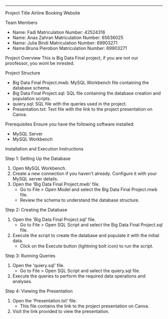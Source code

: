 
---

Project Title
Airline Booking Website

Team Members
- Name: Fadi
  Matriculation Number: 42524316
- Name: Anas Zahran
  Matriculation Number: 65636025
- Name: Julia Bindi
  Matriculation Number: 69903271
- Name:Bruna Pierobon
  Matriculation Number: 69903271

Project Overview
This is Big Data Final project, if you are not our proofessor, you wont be inrested.

Project Structure
- Big Data Final Project.mwb: MySQL Workbench file containing the database schema.
- Big Data Final Project.sql: SQL file containing the database creation and population scripts.
- quiery.sql: SQL file with the queries used in the project.
- Presentation.txt: Text file with the link to the project presentation on Canva.

Prerequisites
Ensure you have the following software installed:
- MySQL Server
- MySQL Workbench

Installation and Execution Instructions

Step 1: Setting Up the Database
1. Open MySQL Workbench.
2. Create a new connection if you haven't already. Configure it with your MySQL server details.
3. Open the 'Big Data Final Project.mwb' file.
   - Go to File > Open Model and select the Big Data Final Project.mwb file.
   - Review the schema to understand the database structure.

Step 2: Creating the Database
1. Open the 'Big Data Final Project.sql' file.
   - Go to File > Open SQL Script and select the Big Data Final Project.sql file.
2. Execute the script to create the database and populate it with the initial data.
   - Click on the Execute button (lightning bolt icon) to run the script.

Step 3: Running Queries
1. Open the 'quiery.sql' file.
   - Go to File > Open SQL Script and select the quiery.sql file.
2. Execute the queries to perform the required data operations and analyses.

Step 4: Viewing the Presentation
1. Open the 'Presentation.txt' file.
   - This file contains the link to the project presentation on Canva.
2. Visit the link provided to view the presentation.

